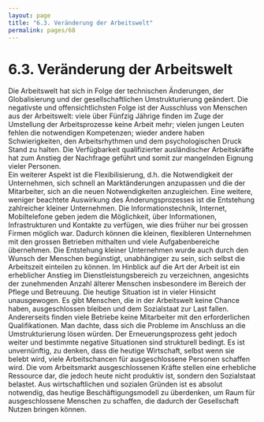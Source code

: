 ```yaml
---
layout: page
title: "6.3. Veränderung der Arbeitswelt"
permalink: pages/68
---
```


# 6.3\. Veränderung der Arbeitswelt

Die Arbeitswelt hat sich in Folge der technischen Änderungen, der Globalisierung und der gesellschaftlichen Umstrukturierung geändert. Die negativste und offensichtlichsten Folge ist der Ausschluss von Menschen aus der Arbeitswelt: viele über Fünfzig Jährige finden im Zuge der Umstellung der Arbeitsprozesse keine Arbeit mehr; vielen jungen Leuten fehlen die notwendigen Kompetenzen; wieder andere haben Schwierigkeiten, den Arbeitsrhythmen und dem psychologischen Druck Stand zu halten. Die Verfügbarkeit qualifizierter ausländischer Arbeitskräfte hat zum Anstieg der Nachfrage geführt und somit zur mangelnden Eignung vieler Personen.  
 Ein weiterer Aspekt ist die Flexibilisierung, d.h. die Notwendigkeit der Unternehmen, sich schnell an Marktänderungen anzupassen und die der Mitarbeiter, sich an die neuen Notwendigkeiten anzugleichen. Eine weitere, weniger beachtete Auswirkung des Änderungsprozesses ist die Entstehung zahlreicher kleiner Unternehmen. Die Informationstechnik, Internet, Mobiltelefone geben jedem die Möglichkeit, über Informationen, Infrastrukturen und Kontakte zu verfügen, wie dies früher nur bei grossen Firmen möglich war. Dadurch können die kleinen, flexibleren Unternehmen mit den grossen Betrieben mithalten und viele Aufgabenbereiche übernehmen. Die Entstehung kleiner Unternehmen wurde auch durch den Wunsch der Menschen begünstigt, unabhängiger zu sein, sich selbst die Arbeitszeit einteilen zu können. Im Hinblick auf die Art der Arbeit ist ein erheblicher Anstieg im Dienstleistungsbereich zu verzeichnen, angesichts der zunehmenden Anzahl älterer Menschen insbesondere im Bereich der Pflege und Betreuung. Die heutige Situation ist in vieler Hinsicht unausgewogen. Es gibt Menschen, die in der Arbeitswelt keine Chance haben, ausgeschlossen bleiben und dem Sozialstaat zur Last fallen. Andererseits finden viele Betriebe keine Mitarbeiter mit den erforderlichen Qualifikationen. Man dachte, dass sich die Probleme im Anschluss an die Umstrukturierung lösen würden. Der Erneuerungsprozess geht jedoch weiter und bestimmte negative Situationen sind strukturell bedingt. Es ist unvernünftig, zu denken, dass die heutige Wirtschaft, selbst wenn sie belebt wird, viele Arbeitschancen für ausgeschlossene Personen schaffen wird. Die vom Arbeitsmarkt ausgeschlossenen Kräfte stellen eine erhebliche Ressource dar, die jedoch heute nicht produktiv ist, sondern den Sozialstaat belastet. Aus wirtschaftlichen und sozialen Gründen ist es absolut notwendig, das heutige Beschäftigungsmodell zu überdenken, um Raum für ausgeschlossene Menschen zu schaffen, die dadurch der Gesellschaft Nutzen bringen können.


